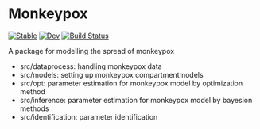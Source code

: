 # Monkeypox

[![Stable](https://img.shields.io/badge/docs-stable-blue.svg)](https://Song921012.github.io/Monkeypox.jl/stable/)
[![Dev](https://img.shields.io/badge/docs-dev-blue.svg)](https://Song921012.github.io/Monkeypox.jl/dev/)
[![Build Status](https://github.com/Song921012/Monkeypox.jl/actions/workflows/CI.yml/badge.svg?branch=master)](https://github.com/Song921012/Monkeypox.jl/actions/workflows/CI.yml?query=branch%3Amaster)

A package for modelling the spread of monkeypox 

- src/dataprocess: handling monkeypox data
- src/models: setting up monkeypox compartmentmodels
- src/opt: parameter estimation for monkeypox model by optimization method
- src/inference: parameter estimation for monkeypox model by bayesion methods
- src/identification: parameter identification
